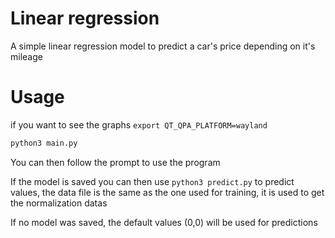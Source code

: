 Linear regression
======================
A simple linear regression model to predict a car's price depending on it's mileage

Usage
======================
if you want to see the graphs `export QT_QPA_PLATFORM=wayland`

```python
python3 main.py
```
You can then follow the prompt to use the program

If the model is saved you can then use `python3 predict.py` to predict values, the data file is the same as the one used for training, it is used to get the normalization datas

If no model was saved, the default values (0,0) will be used for predictions
